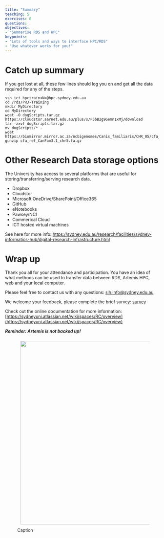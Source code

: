 ```yaml
---
title: "Summary"
teaching: 5
exercises: 0
questions:
objectives:
- "Summarise RDS and HPC"
keypoints:
- "Lots of tools and ways to interface HPC/RDS"
- "Use whatever works for you!"
---
```


# Catch up summary

If you get lost at all, these few lines should log you on and get all the data required for any of the steps.

```
ssh ict_hpctrain<N>@hpc.sydney.edu.au
cd /rds/PRJ-Training
mkdir MyDirectory
cd MyDirectory
wget -O dogScripts.tar.gz https://cloudstor.aarnet.edu.au/plus/s/F5bB2g9Gemn1xMj/download
tar -zxvf dogScripts.tar.gz 
mv dogScripts/* .
wget https://biomirror.mirror.ac.za/ncbigenomes/Canis_familiaris/CHR_05/cfa_ref_CanFam3.1_chr5.fa.gz
gunzip cfa_ref_CanFam3.1_chr5.fa.gz 
```

# Other Research Data storage options

The University has access to several platforms that are useful for storing/transferring/serving research data.

* Dropbox
* Cloudstor
* Microsoft OneDrive/SharePoint/Office365
* GitHub
* eNotebooks
* Pawsey/NCI
* Commerical Cloud
* ICT hosted virtual machines

See here for more info: https://sydney.edu.au/research/facilities/sydney-informatics-hub/digital-research-infrastructure.html


# Wrap up 

Thank you all for your attendance and participation. You have an idea of what methods can be used to transfer data between RDS, Artemis HPC, web and your local computer.  

Please feel free to contact us with any questions: [sih.info@sydney.edu.au](mailto:sih.info@sydney.edu.au)

We welcome your feedback, please complete the brief survey: [survey](https://redcap.sydney.edu.au/surveys/?s=FJ33MYNCRR&training=11&training_date=2021-03-26)

Check out the online documentation for more information:
[https://sydneyuni.atlassian.net/wiki/spaces/RC/overview](https://sydneyuni.atlassian.net/wiki/spaces/RC/overview)

***Reminder: Artemis is not backed up!***

<figure>
  <img src="{{ page.root }}/fig/artemisbackup.png" style="margin:10px;width:600px"/>
  <figcaption> Caption 
</figcaption>
</figure><br>




<br>
